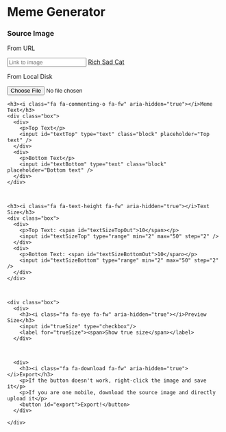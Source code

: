 <h1>Meme Generator</h1>

<div class="box">
  <div>
    <div id="canvasWrapper">
    </div>
  </div>
  
  
  
  <div>
    <h3><i class="fa fa-picture-o fa-fw" aria-hidden="true"></i>Source Image</h3>
    <div class="box">
      <div>
        <p>From URL</p>
        <input id="imgURL" class="block" type="text" placeholder="Link to image" />
        <a href="https://richsadcat.xyz/" target="_blank">Rich Sad Cat</a>
      </div>
      <div>
        <p>From Local Disk</p>
        <input id="imgFile" type="file" accept="image/*"/>
        <label for="imgFile" class="btn"><i class="fa fa-upload fa-fw"></i></label>
      </div>
    </div>


    
    <h3><i class="fa fa-commenting-o fa-fw" aria-hidden="true"></i>Meme Text</h3>
    <div class="box">
      <div>
        <p>Top Text</p>
        <input id="textTop" type="text" class="block" placeholder="Top text" />
      </div>
      <div>
        <p>Bottom Text</p>
        <input id="textBottom" type="text" class="block" placeholder="Bottom text" />
      </div>
    </div>

    
    
    <h3><i class="fa fa-text-height fa-fw" aria-hidden="true"></i>Text Size</h3>
    <div class="box">
      <div>
        <p>Top Text: <span id="textSizeTopOut">10</span></p>
        <input id="textSizeTop" type="range" min="2" max="50" step="2" />
      </div>
      <div>
        <p>Bottom Text: <span id="textSizeBottomOut">10</span></p>
        <input id="textSizeBottom" type="range" min="2" max="50" step="2" />
      </div>
    </div>

    
    
    <div class="box">
      <div>
        <h3><i class="fa fa-eye fa-fw" aria-hidden="true"></i>Preview Size</h3>
        <input id="trueSize" type="checkbox"/>
        <label for="trueSize"><span>Show true size</span></label>
      </div>
      
      
      
      <div>
        <h3><i class="fa fa-download fa-fw" aria-hidden="true"></i>Export</h3>
        <p>If the button doesn't work, right-click the image and save it</p>
        <p>If you are one mobile, download the source image and directly upload it</p>
        <button id="export">Export!</button>
      </div>

    </div>


  </div>
</div>
